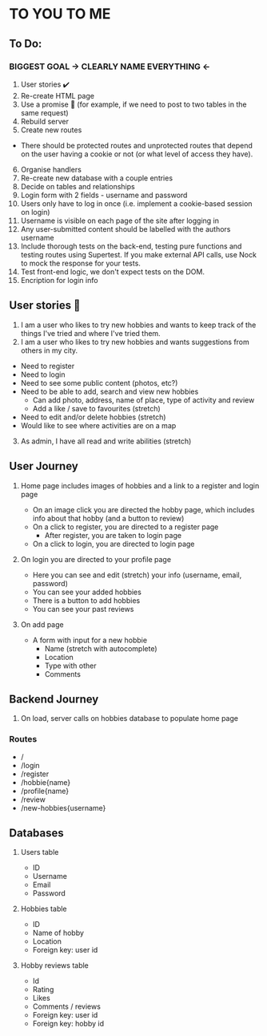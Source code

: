# TO YOU TO ME

## To Do:

### BIGGEST GOAL -> CLEARLY NAME EVERYTHING <-

1. User stories :heavy_check_mark: 
2. Re-create HTML page
3. Use a promise 🤞 (for example, if we need to post to two tables in the same request)
4. Rebuild server
5. Create new routes
- There should be protected routes and unprotected routes that depend on the user having a cookie or not (or what level of access they have).
6. Organise handlers
7. Re-create new database with a couple entries
8. Decide on tables and relationships
9. Login form with 2 fields - username and password
10. Users only have to log in once (i.e. implement a cookie-based session on login)
11. Username is visible on each page of the site after logging in
12. Any user-submitted content should be labelled with the authors username
13. Include thorough tests on the back-end, testing pure functions and testing routes using Supertest. If you make external API calls, use Nock to mock the response for your tests.
14. Test front-end logic, we don't expect tests on the DOM.
15. Encription for login info

## User stories 👬

1. I am a user who likes to try new hobbies and wants to keep track of the things I've tried and where I've tried them.
2. I am a user who likes to try new hobbies and wants suggestions from others in my city.

- Need to register
- Need to login
- Need to see some public content (photos, etc?)
- Need to be able to add, search and view new hobbies
    - Can add photo, address, name of place, type of activity and review
    - Add a like / save to favourites (stretch) 
- Need to edit and/or delete hobbies (stretch)
- Would like to see where activities are on a map

3. As admin, I have all read and write abilities (stretch)

## User Journey
1. Home page includes images of hobbies and a link to a register and login page
    - On an image click you are directed the hobby page, which includes info about that hobby (and a button to review)
    - On a click to register, you are directed to a register page
        - After register, you are taken to login page
    - On a click to login, you are directed to login page

2. On login you are directed to your profile page
    - Here you can see and edit (stretch) your info (username, email, password)
    - You can see your added hobbies
    - There is a button to add hobbies
    - You can see your past reviews

3. On add page
    - A form with input for a new hobbie
        - Name (stretch with autocomplete)
        - Location
        - Type with other
        - Comments

## Backend Journey
1. On load, server calls on hobbies database to populate home page

### Routes
- / 
- /login 
- /register
- /hobbie{name}
- /profile{name}
- /review
- /new-hobbies{username}

## Databases

1. Users table
    - ID
    - Username
    - Email
    - Password

2. Hobbies table
    - ID
    - Name of hobby
    - Location
    - Foreign key: user id

3. Hobby reviews table
    - Id
    - Rating
    - Likes
    - Comments / reviews
    - Foreign key: user id
    - Foreign key: hobby id
